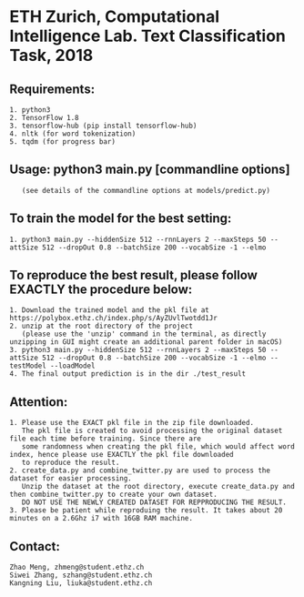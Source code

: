 # ETH Zurich, Computational Intelligence Lab. Text Classification Task, 2018

## Requirements: 
    1. python3
    2. TensorFlow 1.8
    3. tensorflow-hub (pip install tensorflow-hub)
    4. nltk (for word tokenization)
    5. tqdm (for progress bar)

## Usage: python3 main.py [commandline options]
       (see details of the commandline options at models/predict.py)

## To train the model for the best setting:
    1. python3 main.py --hiddenSize 512 --rnnLayers 2 --maxSteps 50 --attSize 512 --dropOut 0.8 --batchSize 200 --vocabSize -1 --elmo

## To reproduce the best result, please follow EXACTLY the procedure below:
    1. Download the trained model and the pkl file at https://polybox.ethz.ch/index.php/s/AyZUvlTwotdd1Jr
    2. unzip at the root directory of the project 
       (please use the 'unzip' command in the terminal, as directly unzipping in GUI might create an additional parent folder in macOS)
    3. python3 main.py --hiddenSize 512 --rnnLayers 2 --maxSteps 50 --attSize 512 --dropOut 0.8 --batchSize 200 --vocabSize -1 --elmo --testModel --loadModel
    4. The final output prediction is in the dir ./test_result

## Attention:
    1. Please use the EXACT pkl file in the zip file downloaded.
       The pkl file is created to avoid processing the original dataset file each time before training. Since there are
       some randomness when creating the pkl file, which would affect word index, hence please use EXACTLY the pkl file downloaded
       to reproduce the result.
    2. create_data.py and combine_twitter.py are used to process the dataset for easier processing.
       Unzip the dataset at the root directory, execute create_data.py and then combine_twitter.py to create your own dataset.
       DO NOT USE THE NEWLY CREATED DATASET FOR REPPRODUCING THE RESULT.
    3. Please be patient while reproduing the result. It takes about 20 minutes on a 2.6Ghz i7 with 16GB RAM machine.

## Contact:
    Zhao Meng, zhmeng@student.ethz.ch
    Siwei Zhang, szhang@student.ethz.ch
    Kangning Liu, liuka@student.ethz.ch
